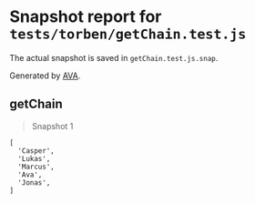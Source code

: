 # Snapshot report for `tests/torben/getChain.test.js`

The actual snapshot is saved in `getChain.test.js.snap`.

Generated by [AVA](https://avajs.dev).

## getChain

> Snapshot 1

    [
      'Casper',
      'Lukas',
      'Marcus',
      'Ava',
      'Jonas',
    ]
